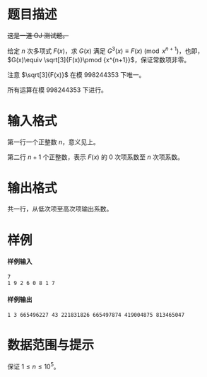 
# 题目描述

~~这是一道 OJ 测试题。~~  

给定 $n$ 次多项式 $F(x)$，求 $G(x)$ 满足 $G^3(x)\equiv F(x) \pmod {x^{n+1}}$，也即，$G(x)\equiv \sqrt[3]{F(x)}\pmod {x^{n+1}}$，保证常数项非零。

注意 $\sqrt[3]{F(x)}$ 在模 $998244353$ 下唯一。

所有运算在模 $998244353$ 下进行。

# 输入格式

第一行一个正整数 $n$，意义见上。

第二行 $n+1$ 个正整数，表示 $F(x)$ 的 $0$ 次项系数至 $n$ 次项系数。

# 输出格式

共一行，从低次项至高次项输出系数。

# 样例

#### 样例输入
```plain
7
1 9 2 6 0 8 1 7
```

#### 样例输出
```plain
1 3 665496227 43 221831826 665497874 419004875 813465047
```

# 数据范围与提示

保证 $1 \leq n \leq 10^5$。

